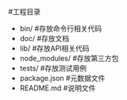 #工程目录
* bin/          #存放命令行相关代码
* doc/          #存放文档
* lib/          #存放API相关代码
* node_modules/ #存放第三方包
* tests/        #存放测试用例
* package.json  #元数据文件
* README.md     #说明文件